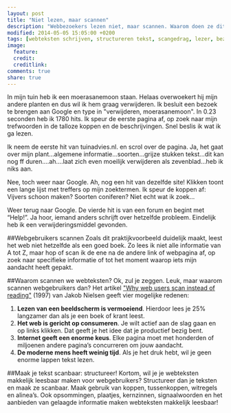 ```yaml
---
layout: post
title: "Niet lezen, maar scannen"
description: "Webbezoekers lezen niet, maar scannen. Waarom doen ze dit? Hoe pas je je webteksten daar op aan?. "
modified: 2014-05-05 15:05:00 +0200
tags: [webteksten schrijven, structureren tekst, scangedrag, lezer, bezoeker]
image:
  feature: 
  credit: 
  creditlink: 
comments: true
share: true
---
```

In mijn tuin heb ik een moerasanemoon staan. Helaas overwoekert hij
mijn andere planten en dus wil ik hem graag verwijderen. Ik besluit
een bezoek te brengen aan Google en type in "verwijderen, moerasanemoon". In 0.23 seconden heb ik 1780 hits. Ik speur de eerste pagina af, op
zoek naar mijn trefwoorden in de talloze koppen en de
beschrijvingen. Snel beslis ik wat ik ga lezen.

Ik neem de eerste hit van tuinadvies.nl. en scrol over de pagina. Ja, het
gaat over mijn plant…algemene informatie…soorten…grijze stukken
tekst…dit kan nog ff duren….ah….laat zich even moeilijk verwijderen
als zevenblad…heb ik niks aan.

Nee, toch weer naar Google. Ah, nog een hit van dezelfde site! Klikken
toont een lange lijst met treffers op mijn zoektermen. Ik speur de
koppen af: Vijvers schoon maken? Soorten coniferen? Niet echt wat ik zoek...

Weer terug naar Google. De vierde hit is van een forum en begint
met “Help!”. Ja hoor, iemand anders schrijft over hetzelfde
probleem. Eindelijk heb ik een verwijderingsmiddel gevonden.



##Webgebruikers scannen
Zoals dit praktijkvoorbeeld duidelijk maakt, leest het web niet
hetzelfde als een goed boek. Zo lees ik niet alle informatie van A tot
Z, maar hop of scan ik de ene na de andere link of webpagina af, op
zoek naar specifieke informatie of tot het moment waarop iets mijn
aandacht heeft gepakt.


##Waarom scannen we webteksten?
Ok, zul je zeggen. Leuk, maar waarom scannen webgebruikers dan?
Het artikel
<a href="http://www.nngroup.com/articles/why-web-users-scan-instead-reading/">"Why web users scan instead of reading"</a>
(1997) van Jakob Nielsen geeft vier mogelijke redenen:

1.	**Lezen van een beeldscherm is vermoeiend**. Hierdoor lees je 25%
      langzamer dan als je een boek of krant leest.  
2.	**Het web is gericht op consumeren**. Je wilt actief aan de slag
      gaan en op links klikken. Dat geeft je het idee dat je
      productief bezig bent.  
3.	 **Internet geeft een enorme keus**. Elke pagina moet met honderden
       of miljoenen andere pagina’s concurreren om jouw aandacht.  
4.	**De moderne mens heeft weinig tijd**. Als je het druk hebt, wil je
      geen enorme lappen tekst lezen.  


##Maak je tekst scanbaar: structureer!
Kortom, wil je je webteksten makkelijk leesbaar maken voor webgebruikers? Structureer dan je teksten en maak ze scanbaar. 
Maak gebruik van koppen, tussenkoppen, witregels en alinea’s. Ook
opsommingen, plaatjes, kernzinnen, signaalwoorden en het aanbieden van
gelaagde informatie maken webteksten makkelijk leesbaar!



